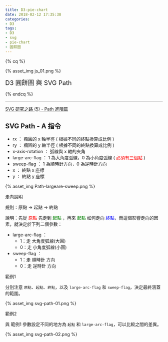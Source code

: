 ```yaml
---
title: D3-pie-chart
date: 2018-02-12 17:35:38
categories: 
- D3
tags:
- D3
- svg
- pie-chart
- 圓餅圖
---
```


{% cq %}

{% asset_img js_01.png %}

<font style="font-size:20px;">D3 圓餅圖 與 SVG Path</font>

{% endcq %}

<!-- more -->
***



[SVG 研究之路 (5) - Path 進階篇](http://www.oxxostudio.tw/articles/201406/svg-05-path-2.html)


## SVG Path - A 指令

- rx ： 橢圓的 x 軸半徑 ( 根據不同的終點換算成比例 )
- ry ： 橢圓的 y 軸半徑 ( 根據不同的終點換算成比例 )
- x-axis-rotation ： 弧線與 x 軸的夾角
- large-arc-flag ： 1 為大角度弧線，0 為小角度弧線 ( <font color="red">必須有三個點</font> )
- sweep-flag ： 1 為順時針方向，0 為逆時針方向
- x ： 終點 x 座標
- y ： 終點 y 座標



{% asset_img Path-largeare-sweep.png %}

<span id="inline-blue">走向說明</span>

規則：原點 → 起點 → 終點

說明：先從 <font color="red">原點</font> 先走到 <font color="green">起點</font> ，再來 <font color="green">起點</font> 如何走向 <font color="blue">終點</font>，而這個影響走向的因素，就決定於下列二個參數：

- large-arc-flag ： 
    - 1：走 大角度弧線(大圓)
    - 0：走 小角度弧線(小圓)
- sweep-flag ： 
    - 1：走 順時針 方向
    - 0：走 逆時針 方向


<span id="inline-purple">範例1</span>

分別注意 `原點`、`起點`、`終點`，以及 `large-arc-flag` 和 `sweep-flag`，決定最終涵蓋的範圍。

{% asset_img svg-path-01.png %}

<span id="inline-purple">範例2</span>

與 範例1 參數設定不同的地方為 `起點` 和 `large-arc-flag`，可以比較之間的差異。

{% asset_img svg-path-02.png %}